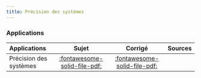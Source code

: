 ```yaml
---
title: Précision des systèmes 
---
```



### Applications 
 
| Applications | Sujet | Corrigé | Sources  | 
| :-------------- | :---: | :-----: | :------: | 
| Précision des systèmes | [:fontawesome-solid-file-pdf:](https://github.com/xpessoles/ALL_PDF/blob/main/PDF/Cy_02_Ch_03_Application_01_Sujet.pdf) | [:fontawesome-solid-file-pdf:](https://github.com/xpessoles/ALL_PDF/blob/main/PDF/Cy_02_Ch_03_Application_01_Corrige.pdf) | | Cellule d'assemblage pour avion Falcon | [:fontawesome-solid-file-pdf:](https://github.com/xpessoles/ALL_PDF/blob/main/PDF/Cy_02_Ch_03_Application_02_AssemblageFalcon_Sujet.pdf) | [:fontawesome-solid-file-pdf:](https://github.com/xpessoles/ALL_PDF/blob/main/PDF/Cy_02_Ch_03_Application_02_AssemblageFalcon_Corrige.pdf) | [:material-github:](https://github.com/xpessoles/PSI_Cy_02_PredictionPerfomances/tree/main/Chapitre_03_Precision/Cy_02_Ch_03_Application_02_AssemblageFalcon) | 




